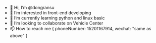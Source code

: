 - 👋 Hi, I’m @dongransu
- 👀 I’m interested in front-end developing
- 🌱 I’m currently learning python and linux basic
- 💞️ I’m looking to collaborate on Vehicle Center
- 📫 How to reach me {
       phoneNumber: 15201167914,
       wechat: "same as above"
     }

<!---
dongransu/dongransu is a ✨ special ✨ repository because its `README.md` (this file) appears on your GitHub profile.
You can click the Preview link to take a look at your changes.
--->
